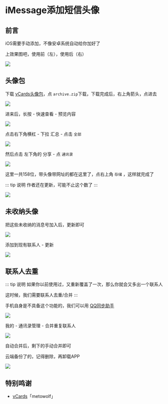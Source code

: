 # iMessage添加短信头像




## 前言

iOS需要手动添加，不像安卓系统自动给你加好了

上效果图吧，使用前（左），使用后（右）

![](/smscard/smscard-01.png)





## 头像包



下载 [vCards头像包](https://github.com/metowolf/vCards/releases)，点 `archive.zip`下载，下载完成后，右上角箭头，点进去

![](/smscard/smscard-02.png)



进来后，长按 - 快速查看 - 预览内容

![](/smscard/smscard-03.png)



点击右下角横杠 - 下拉 汇总 - 点击 `全部`

![](/smscard/smscard-04.png)


然后点击 左下角的 分享 - 点 `通讯录`

![](/smscard/smscard-05.png)

这里一共158位，带头像带网址的都在这里了，点右上角 `存储` ，这样就完成了

::: tip 说明
作者还在更新，可能不止这个数了
:::

![](/smscard/smscard-06.png)







## 未收纳头像


把这些未收纳的消息号加入后，更新即可

![](/smscard/smscard-07.png)

添加到现有联系人 - 更新

![](/smscard/smscard-08.png)






## 联系人去重

::: tip 说明
如果你以前使用过，又重新覆盖了一次，那么你就会又多出一个联系人

这时候，我们需要联系人去重/合并
:::

手机自身是不具备这个功能的，我们可以用 [QQ同步助手](https://apps.apple.com/cn/app/id389481236)

![](/smscard/smscard-09.png)



我的 - 通讯录管理 - 合并重复联系人

![](/smscard/smscard-10.png)



自动合并后，剩下的手动合并即可

云端备份了的，记得删除，再卸载APP

![](/smscard/smscard-11.png)






## 特别鸣谢

* [vCards](https://github.com/metowolf/vCards/releases)「metowolf」

